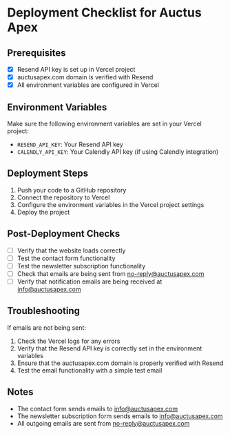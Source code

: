 # Deployment Checklist for Auctus Apex

## Prerequisites
- [x] Resend API key is set up in Vercel project
- [x] auctusapex.com domain is verified with Resend
- [x] All environment variables are configured in Vercel

## Environment Variables
Make sure the following environment variables are set in your Vercel project:

- `RESEND_API_KEY`: Your Resend API key
- `CALENDLY_API_KEY`: Your Calendly API key (if using Calendly integration)

## Deployment Steps

1. Push your code to a GitHub repository
2. Connect the repository to Vercel
3. Configure the environment variables in the Vercel project settings
4. Deploy the project

## Post-Deployment Checks

- [ ] Verify that the website loads correctly
- [ ] Test the contact form functionality
- [ ] Test the newsletter subscription functionality
- [ ] Check that emails are being sent from no-reply@auctusapex.com
- [ ] Verify that notification emails are being received at info@auctusapex.com

## Troubleshooting

If emails are not being sent:

1. Check the Vercel logs for any errors
2. Verify that the Resend API key is correctly set in the environment variables
3. Ensure that the auctusapex.com domain is properly verified with Resend
4. Test the email functionality with a simple test email

## Notes

- The contact form sends emails to info@auctusapex.com
- The newsletter subscription form sends emails to info@auctusapex.com
- All outgoing emails are sent from no-reply@auctusapex.com

